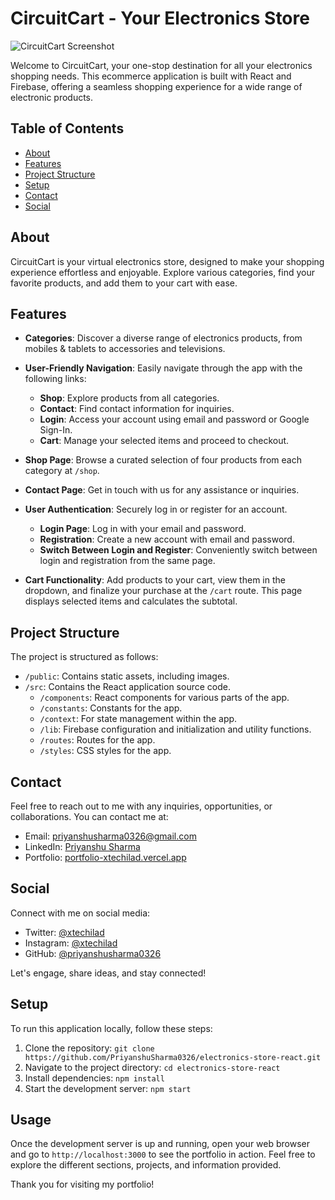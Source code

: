 # CircuitCart - Your Electronics Store

![CircuitCart Screenshot]()

Welcome to CircuitCart, your one-stop destination for all your electronics shopping needs. This ecommerce application is built with React and Firebase, offering a seamless shopping experience for a wide range of electronic products.

## Table of Contents

- [About](#about)
- [Features](#features)
- [Project Structure](#project-structure)
- [Setup](#setup)
- [Contact](#contact)
- [Social](#social)

## About

CircuitCart is your virtual electronics store, designed to make your shopping experience effortless and enjoyable. Explore various categories, find your favorite products, and add them to your cart with ease.

## Features

- **Categories**: Discover a diverse range of electronics products, from mobiles & tablets to accessories and televisions.

- **User-Friendly Navigation**: Easily navigate through the app with the following links:
  - **Shop**: Explore products from all categories.
  - **Contact**: Find contact information for inquiries.
  - **Login**: Access your account using email and password or Google Sign-In.
  - **Cart**: Manage your selected items and proceed to checkout.

- **Shop Page**: Browse a curated selection of four products from each category at `/shop`.

- **Contact Page**: Get in touch with us for any assistance or inquiries.

- **User Authentication**: Securely log in or register for an account.
  - **Login Page**: Log in with your email and password.
  - **Registration**: Create a new account with email and password.
  - **Switch Between Login and Register**: Conveniently switch between login and registration from the same page.

- **Cart Functionality**: Add products to your cart, view them in the dropdown, and finalize your purchase at the `/cart` route. This page displays selected items and calculates the subtotal.

## Project Structure

The project is structured as follows:

- `/public`: Contains static assets, including images.
- `/src`: Contains the React application source code.
  - `/components`: React components for various parts of the app.
  - `/constants`: Constants for the app.
  - `/context`: For state management within the app.
  - `/lib`: Firebase configuration and initialization and utility functions.
  - `/routes`: Routes for the app.
  - `/styles`: CSS styles for the app.
 
## Contact

Feel free to reach out to me with any inquiries, opportunities, or collaborations. You can contact me at:

- Email: [priyanshusharma0326@gmail.com](mailto:priyanshusharma0326@gmail.com)
- LinkedIn: [Priyanshu Sharma](https://www.linkedin.com/in/priyanshusharma0326)
- Portfolio: [portfolio-xtechilad.vercel.app](https://portfolio-xtechilad.vercel.app/)

## Social

Connect with me on social media:

- Twitter: [@xtechilad](https://twitter.com/xtechilad)
- Instagram: [@xtechilad](https://www.instagram.com/xtechilad)
- GitHub: [@priyanshusharma0326](https://github.com/priyanshusharma0326)

Let's engage, share ideas, and stay connected!
  
## Setup

To run this application locally, follow these steps:

1. Clone the repository: `git clone https://github.com/PriyanshuSharma0326/electronics-store-react.git`
2. Navigate to the project directory: `cd electronics-store-react`
3. Install dependencies: `npm install`
4. Start the development server: `npm start`

## Usage

Once the development server is up and running, open your web browser and go to `http://localhost:3000` to see the portfolio in action. Feel free to explore the different sections, projects, and information provided.

Thank you for visiting my portfolio!
